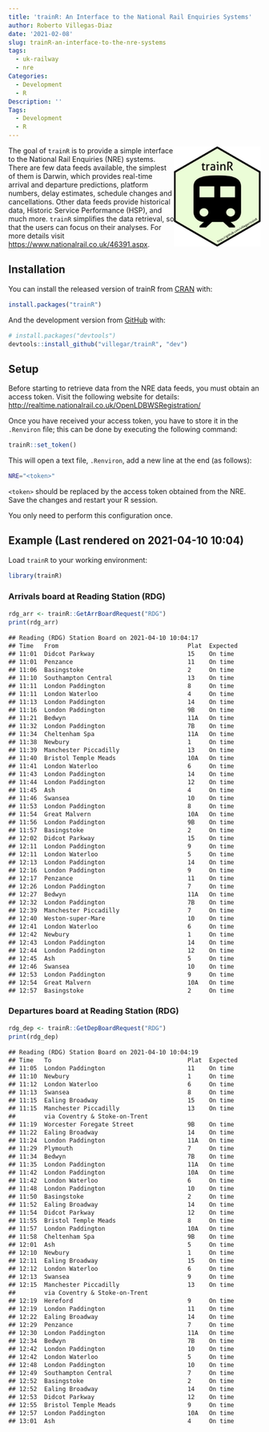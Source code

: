```yaml
---
title: 'trainR: An Interface to the National Rail Enquiries Systems'
author: Roberto Villegas-Diaz
date: '2021-02-08'
slug: trainR-an-interface-to-the-nre-systems
tags:
  - uk-railway
  - nre
Categories:
  - Development
  - R
Description: ''
Tags:
  - Development
  - R
---
```


<img src="https://raw.githubusercontent.com/villegar/trainR/main/inst/images/logo.png" alt="logo" align="right" height=200px/>

The goal of `trainR` is to provide a simple interface to the 
National Rail Enquiries (NRE) systems. There are few data feeds 
available, the simplest of them is Darwin, which provides real-time 
arrival and departure predictions, platform numbers, delay estimates, 
schedule changes and cancellations. Other data feeds provide historical 
data, Historic Service Performance (HSP), and much more. `trainR` 
simplifies the data retrieval, so that the users can focus on their 
analyses. For more details visit 
https://www.nationalrail.co.uk/46391.aspx.

## Installation

You can install the released version of trainR from [CRAN](https://CRAN.R-project.org) with:

``` r
install.packages("trainR")
```

And the development version from [GitHub](https://github.com/) with:

``` r
# install.packages("devtools")
devtools::install_github("villegar/trainR", "dev")
```

## Setup
Before starting to retrieve data from the NRE data feeds, you must obtain an access token. 
Visit the following website for details: http://realtime.nationalrail.co.uk/OpenLDBWSRegistration/

Once you have received your access token, you have to store it in the `.Renviron` file; this can be 
done by executing the following command:


```r
trainR::set_token()
```

This will open a text file, `.Renviron`, add a new line at the end (as follows):

```bash
NRE="<token>"
```

`<token>` should be replaced by the access token obtained from the NRE. Save the changes and restart 
your R session.

You only need to perform this configuration once.

## Example (Last rendered on 2021-04-10 10:04)

Load `trainR` to your working environment:

```r
library(trainR)
```

### Arrivals board at Reading Station (RDG)


```r
rdg_arr <- trainR::GetArrBoardRequest("RDG")
print(rdg_arr)
```

```
## Reading (RDG) Station Board on 2021-04-10 10:04:17
## Time   From                                    Plat  Expected
## 11:01  Didcot Parkway                          15    On time
## 11:01  Penzance                                11    On time
## 11:06  Basingstoke                             2     On time
## 11:10  Southampton Central                     13    On time
## 11:11  London Paddington                       8     On time
## 11:11  London Waterloo                         4     On time
## 11:13  London Paddington                       14    On time
## 11:16  London Paddington                       9B    On time
## 11:21  Bedwyn                                  11A   On time
## 11:32  London Paddington                       7B    On time
## 11:34  Cheltenham Spa                          11A   On time
## 11:38  Newbury                                 1     On time
## 11:39  Manchester Piccadilly                   13    On time
## 11:40  Bristol Temple Meads                    10A   On time
## 11:41  London Waterloo                         6     On time
## 11:43  London Paddington                       14    On time
## 11:44  London Paddington                       12    On time
## 11:45  Ash                                     4     On time
## 11:46  Swansea                                 10    On time
## 11:53  London Paddington                       8     On time
## 11:54  Great Malvern                           10A   On time
## 11:56  London Paddington                       9B    On time
## 11:57  Basingstoke                             2     On time
## 12:02  Didcot Parkway                          15    On time
## 12:11  London Paddington                       9     On time
## 12:11  London Waterloo                         5     On time
## 12:13  London Paddington                       14    On time
## 12:16  London Paddington                       9     On time
## 12:17  Penzance                                11    On time
## 12:26  London Paddington                       7     On time
## 12:27  Bedwyn                                  11A   On time
## 12:32  London Paddington                       7B    On time
## 12:39  Manchester Piccadilly                   7     On time
## 12:40  Weston-super-Mare                       10    On time
## 12:41  London Waterloo                         6     On time
## 12:42  Newbury                                 1     On time
## 12:43  London Paddington                       14    On time
## 12:44  London Paddington                       12    On time
## 12:45  Ash                                     5     On time
## 12:46  Swansea                                 10    On time
## 12:53  London Paddington                       9     On time
## 12:54  Great Malvern                           10A   On time
## 12:57  Basingstoke                             2     On time
```

### Departures board at Reading Station (RDG)


```r
rdg_dep <- trainR::GetDepBoardRequest("RDG")
print(rdg_dep)
```

```
## Reading (RDG) Station Board on 2021-04-10 10:04:19
## Time   To                                      Plat  Expected
## 11:05  London Paddington                       11    On time
## 11:10  Newbury                                 1     On time
## 11:12  London Waterloo                         6     On time
## 11:13  Swansea                                 8     On time
## 11:15  Ealing Broadway                         15    On time
## 11:15  Manchester Piccadilly                   13    On time
##        via Coventry & Stoke-on-Trent           
## 11:19  Worcester Foregate Street               9B    On time
## 11:22  Ealing Broadway                         14    On time
## 11:24  London Paddington                       11A   On time
## 11:29  Plymouth                                7     On time
## 11:34  Bedwyn                                  7B    On time
## 11:35  London Paddington                       11A   On time
## 11:42  London Paddington                       10A   On time
## 11:42  London Waterloo                         6     On time
## 11:48  London Paddington                       10    On time
## 11:50  Basingstoke                             2     On time
## 11:52  Ealing Broadway                         14    On time
## 11:54  Didcot Parkway                          12    On time
## 11:55  Bristol Temple Meads                    8     On time
## 11:57  London Paddington                       10A   On time
## 11:58  Cheltenham Spa                          9B    On time
## 12:01  Ash                                     5     On time
## 12:10  Newbury                                 1     On time
## 12:11  Ealing Broadway                         15    On time
## 12:12  London Waterloo                         6     On time
## 12:13  Swansea                                 9     On time
## 12:15  Manchester Piccadilly                   13    On time
##        via Coventry & Stoke-on-Trent           
## 12:19  Hereford                                9     On time
## 12:19  London Paddington                       11    On time
## 12:22  Ealing Broadway                         14    On time
## 12:29  Penzance                                7     On time
## 12:30  London Paddington                       11A   On time
## 12:34  Bedwyn                                  7B    On time
## 12:42  London Paddington                       10    On time
## 12:42  London Waterloo                         5     On time
## 12:48  London Paddington                       10    On time
## 12:49  Southampton Central                     7     On time
## 12:52  Basingstoke                             2     On time
## 12:52  Ealing Broadway                         14    On time
## 12:53  Didcot Parkway                          12    On time
## 12:55  Bristol Temple Meads                    9     On time
## 12:57  London Paddington                       10A   On time
## 13:01  Ash                                     4     On time
```
